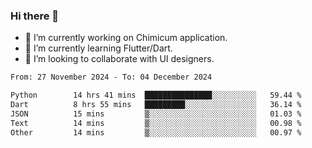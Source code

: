 ### Hi there 👋

<!--
**devcat37/devcat37** is a ✨ _special_ ✨ repository because its `README.md` (this file) appears on your GitHub profile.-->


- 🔭 I’m currently working on Chimicum application.
- 🌱 I’m currently learning Flutter/Dart.
- 👯 I’m looking to collaborate with UI designers.
<!-- - 🤔 I’m looking for help with ... -->

<!--START_SECTION:waka-->

```txt
From: 27 November 2024 - To: 04 December 2024

Python        14 hrs 41 mins  ███████████████░░░░░░░░░░   59.44 %
Dart          8 hrs 55 mins   █████████░░░░░░░░░░░░░░░░   36.14 %
JSON          15 mins         ▒░░░░░░░░░░░░░░░░░░░░░░░░   01.03 %
Text          14 mins         ▒░░░░░░░░░░░░░░░░░░░░░░░░   00.98 %
Other         14 mins         ▒░░░░░░░░░░░░░░░░░░░░░░░░   00.97 %
```

<!--END_SECTION:waka-->
